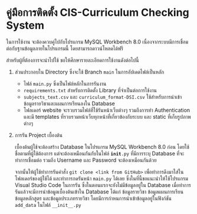 # คู่มือการติดตั้ง CIS-Curriculum Checking System

ในการใช้งาน จะต้องควบคู่ไปกับโปรแกรม MySQL Workbench 8.0 เนื่องจากระบบมีการเชื่อมต่อกับฐานข้อมูลภายในโปรแกรมนี้ โดยสามารถดาวน์โหลดได้ฟรี

สำหรับผู้ที่ต้องการจะนำไปใช้ ขอให้ศึกษารายละเอียดการใช้งานดังต่อไปนี้
1. ส่วนประกอบใน Directory ซึ่งจะใช้ Branch <code>main</code> ในการอัปเดตไฟล์เป็นหลัก

    - ไฟล์ <code>main.py</code> ซึ่งเป็นไฟล์หลักในการรันงาน
    - <code>requirements.txt</code> สำหรับการติดตั้ง Library ที่จำเป็นต่อการใช้งาน
    - <code>subjects_text.csv</code> และ <code>curriculum_format-DSI.csv</code> ใช้สำหรับการนำเข้าข้อมูลรายวิชาและแผนการเรียนลงใน Database
    - โฟลเดอร์ website จะรวบรวมไฟล์ที่ใช้รันหน้าเว็บต่างๆ รวมถึงการทำ Authentication และมี templates ที่รวบรวมหน้าเว็บทุกหน้าที่เกี่ยวข้องกับระบบ และ static ที่เก็บรูปภาพต่างๆ

2. การรัน Project เบื้องต้น
        
    เบื้องต้นผู้ใช้จะต้องสร้าง Database ในโปรแกรม MySQL Workbench 8.0 ก่อน โดยใช้ชื่อตามที่ผู้ใช้ต้องการ แต่จะต้องเหมือนกันกับในไฟล์ <code>__init__.py</code> ที่มีการระบุ Database ที่จะทำการเชื่อมต่อ รวมถึง Username และ Password จะต้องเหมือนกันด้วย 
    
    จากนั้นให้ผู้ใช้ทำการรันคำสั่ง <code>git clone \<link from GitHub\></code> เพื่อทำการดึงมาใส่ในโฟลเดอร์ของผู้ใช้ได้ และทำการกดรันหน้า <code>main.py</code> ได้เลย ซึ่งในที่นี้ขอแนะนำให้ใช้โปรแกรม Visual Studio Code ในการรัน ซึ่งในตอนแรกจะยังไม่มีข้อมูลอยู่ใน Database เมื่อทำการรันแล้วจะมีการนำข้อมูลเบื้องต้นเข้าใน Database ได้แก่ ข้อมูลรายวิชา ข้อมูลแผนการเรียน ข้อมูลหลักสูตร และข้อมูลประเภทรายวิชา โดยมีการกำหนการนำเข้าข้อมูลอยู่ในฟังก์ชัน <code>add_data</code> ในไฟล์ <code>\_\_init\_\_.py</code> 
